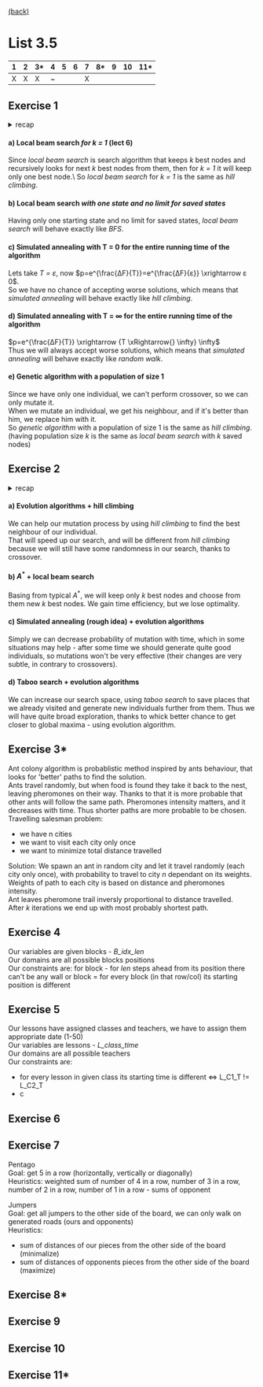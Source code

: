 [(back)](../)
# List 3.5
| 1 | 2 | 3*| 4 | 5 | 6 | 7 | 8*| 9 | 10|11*|
|---|---|---|---|---|---|---|---|---|---|---|
| X | X | X | ~ |   |   | X |   |   |   |   |

## Exercise 1
<details>
    <summary>recap</summary>
    <img src="p0.png" width="50%" height="50%">
    <img src="p1.png" width="50%" height="50%">
    <img src="p2.png" width="50%" height="50%">
</details>

#### a) Local beam search _for k = 1_ (lect 6)
Since _local beam search_ is search algorithm that keeps _k_ best nodes and recursively looks for next _k_ best nodes from them, then for _k = 1_ it will keep only one best node.\ 
So _local beam search_ for _k = 1_ is the same as _hill climbing_.

#### b) Local beam search _with one state and no limit for saved states_
Having only one starting state and no limit for saved states, _local beam search_ will behave exactly like _BFS_.

#### c) Simulated annealing with T = 0 for the entire running time of the algorithm
Lets take _T = ε_, now $p=e^{\frac{ΔF}{T}}=e^{\frac{ΔF}{ε}} \xrightarrow ε 0$.\
So we have no chance of accepting worse solutions, which means that _simulated annealing_ will behave exactly like _hill climbing_.

#### d) Simulated annealing with T = ∞ for the entire running time of the algorithm
$p=e^{\frac{ΔF}{T}} \xrightarrow {T \xRightarrow{} \infty} \infty$\
Thus we will always accept worse solutions, which means that _simulated annealing_ will behave exactly like _random walk_.

#### e) Genetic algorithm with a population of size 1
Since we have only one individual, we can't perform crossover, so we can only mutate it.\
When we mutate an individual, we get his neighbour, and if it's better than him, we replace him with it.\
So _genetic algorithm_ with a population of size 1 is the same as _hill climbing_.\
(having population size _k_ is the same as _local beam search_ with _k_ saved nodes)

## Exercise 2
<details>
    <summary>recap</summary>
    <img src="p0.png" width="50%" height="50%">
    <img src="p3.png" width="50%" height="50%">
    <img src="p4.png" width="50%" height="50%">
</details>

#### a) Evolution algorithms + hill climbing
We can help our mutation process by using _hill climbing_ to find the best neighbour of our individual.\
That will speed up our search, and will be different from _hill climbing_ because we will still have some randomness in our search, thanks to crossover.

#### b) $A^*$ + local beam search
Basing from typical $A^*$, we will keep only _k_ best nodes and choose from them new _k_ best nodes. We gain time efficiency, but we lose optimality.

#### c) Simulated annealing (rough idea) + evolution algorithms
Simply we can decrease probability of mutation with time, which in some situations may help - after some time we should generate quite good individuals, so mutations won't be very effective (their changes are very subtle, in contrary to crossovers).

#### d) Taboo search + evolution algorithms
We can increase our search space, using _taboo search_ to save places that we already visited and generate new individuals further from them. Thus we will have quite broad exploration, thanks to whick better chance to get closer to global maxima - using evolution algorithm.

## Exercise 3*
Ant colony algorithm is probablistic method inspired by ants behaviour, that looks for 'better' paths to find the solution.\
Ants travel randomly, but when food is found they take it back to the nest, leaving pheromones on their way. Thanks to that it is more probable that other ants will follow the same path. Pheromones intensity matters, and it decreases with time. Thus shorter paths are more probable to be chosen.  
Travelling salesman problem:
* we have n cities
* we want to visit each city only once
* we want to minimize total distance travelled

Solution:
We spawn an ant in random city and let it travel randomly (each city only once), with probability to travel to city _n_ dependant on its weights.   
Weights of path to each city is based on distance and pheromones intensity.  
Ant leaves pheromone trail inversly proportional to distance travelled.  
After _k_ iterations we end up with most probably shortest path.

## Exercise 4
Our variables are given blocks - *B_idx_len*\
Our domains are all possible blocks positions\
Our constraints are: for block - for _len_ steps ahead from its position there can't be any wall or block = for every block (in that row/col) its starting position is different

## Exercise 5
Our lessons have assigned classes and teachers, we have to assign them appropriate date (1-50)\
Our variables are lessons - *L_class_time*\
Our domains are all possible teachers\
Our constraints are:
* for every lesson in given class its starting time is different <=> L_C1_T != L_C2_T
* c

## Exercise 6


## Exercise 7
Pentago\
Goal: get 5 in a row (horizontally, vertically or diagonally)\
Heuristics: weighted sum of number of 4 in a row, number of 3 in a row, number of 2 in a row, number of 1 in a row - sums of opponent

Jumpers\
Goal: get all jumpers to the other side of the board, we can only walk on generated roads (ours and opponents)\
Heuristics:  
* sum of distances of our pieces from the other side of the board (minimalize)  
* sum of distances of opponents pieces from the other side of the board (maximize)  

## Exercise 8*


## Exercise 9


## Exercise 10


## Exercise 11*


